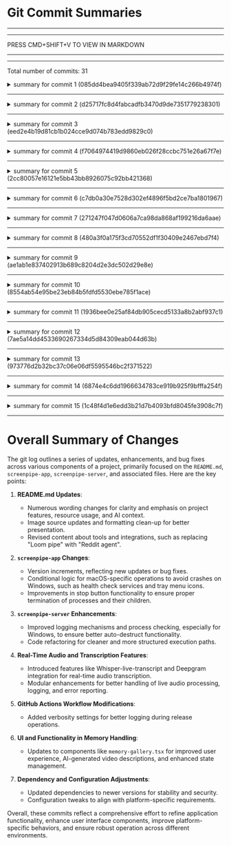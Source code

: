 # Git Commit Summaries

-----------------------------------------------------------------------
-----------------------------------------------------------------------
 
PRESS CMD+SHIFT+V TO VIEW IN MARKDOWN
 
_______________________________________________________________________
-----------------------------------------------------------------------
Total number of commits: 31

<details>
<summary>summary for commit 1 (085dd4bea9405f339ab72d9f29fe14c266b4974f)</summary>

The commit updates the `README.md` file with a few changes:

1. The tagline about the platform's features was modified to remove specific resource usage details: 
   - The original line mentioning "10% CPU, 4 GB ram, 30gb/m" was replaced with just "24/7 screen, mic, keyboard recording and control."

2. Details about resource usage were added to a different section explaining how the system works:
   - It now specifies "uses 10% CPU, 4 GB ram, 15 gb/m" in the context of its 24/7 local recording capabilities.

3. Minor wording change in the "why" section:
   - The phrase "data is the biggest bottleneck in AI right now" was replaced with "context is the dark matter of intelligence."
</details>

------------------------------------------------------------------------

<details>
<summary>summary for commit 2 (d25717fc8d4fabcadfb3470d9de7351779238301)</summary>

The commit updates the `README.md` file by modifying a line in the "news" section. Specifically, the change involves replacing "Loom pipe" with "Reddit agent" and adding "Timeline" to the list of integrations available for the "pipe store stripe integration" entry from December 2024.
</details>

------------------------------------------------------------------------

<details>
<summary>summary for commit 3 (eed2e4b19d81cb1b024cce9d074b783edd9829c0)</summary>

The commit with ID `eed2e4b19d81cb1b024cce9d074b783edd9829c0` was made by Louis Beaumont on January 8, 2025. This commit involves changes to the `README.md` file. The updates include changing the source URL of one image and the removal of an extra blank line. The first image URL was updated to a new link, and a redundant line was deleted, creating a cleaner format in the markdown.
</details>

------------------------------------------------------------------------

<details>
<summary>summary for commit 4 (f7064974419d9860eb026f28ccbc751e26a67f7e)</summary>

The commit by Louis Beaumont on January 8, 2025, updates the `README.md` file. The change involves a minor revision to a sentence within a paragraph that describes the "screenpipe" library and platform. The ordering of the phrase about AI apps and examples has been altered. Previously, the sentence read: "library & platform to build, distribute, monetize ai apps (like rewind, granola, etc.) that have the full context." It was changed to: "library & platform to build, distribute, monetize ai apps that have the full context (like rewind, granola, etc.)."
</details>

------------------------------------------------------------------------

<details>
<summary>summary for commit 5 (2cc80057e16121e5bb43bb8926075c92bb421368)</summary>

The commit made by Louis Beaumont on January 8, 2025, updates the `README.md` file. The changes revised the subtitle and description of the "ScreenPipe" project. Specifically, the changes included:

- Updating the description of the project to highlight it as a "library & platform to build, distribute, monetize AI apps" such as "rewind, granola, etc." that have full context.
- Changing the technical and operational details to emphasize it as "open source," "100% local," "dev friendly," with "10% CPU, 4GB RAM, 30gb/m" usage, maintaining features like 24/7 screen, mic, keyboard recording, and control.
</details>

------------------------------------------------------------------------

<details>
<summary>summary for commit 6 (c7db0a30e7528d302ef4896f5bd2ce7ba1801967)</summary>

The commit with ID `c7db0a30e7528d302ef4896f5bd2ce7ba1801967` addresses fixes related to the auto-destructor functionality in the `screenpipe-server` project. Here are the key changes:

1. **Auto-Destruct Behavior**:
   - Improved the process checking for Windows by updating the `is_process_alive` function. It now uses `GetExitCodeProcess` to accurately determine if a process is still active, handling errors and logging debug information when the process cannot be opened or its exit code cannot be retrieved.

2. **Logging**:
   - Replaced `println!` statements with `debug!` and `info!` logging macros for more structured logging output. Specifically, these changes were made to log when processes are not found or fail and whether specific processes are alive.

3. **Code Changes in `main` Function**:
   - Deferred the dropping of `vision_runtime` and `audio_runtime` to a blocking task (`tokio::task::block_in_place`) for proper resource cleanup, making sure they are dropped outside the main async context.

4. **Code Cleanup**:
   - Removed unnecessary early drops of `vision_runtime` and `audio_runtime` during the main function execution.

Overall, these changes improve the robustness and logging of the auto-destruct feature on Windows and ensure proper cleanup of runtime resources.
</details>

------------------------------------------------------------------------

<details>
<summary>summary for commit 7 (271247f047d0606a7ca98da868af199216da6aae)</summary>

The git commit `271247f047d0606a7ca98da868af199216da6aae` by Louis Beaumont includes changes to the GitHub Actions workflow file `release-app.yml`. The commit adds a new environment variable `CN_VERBOSE` with a value of `"2"` to two blocks of code in the workflow. This sets the verbosity level for CrabNebula operations to 2, likely enabling more detailed logging. Additionally, the `release upload` commands for both Windows and non-Windows uploads have been modified to include the `-vv` flag, which likely increases verbosity for those commands as well. Overall, these changes are aimed at increasing the verbosity of the logging output for troubleshooting or monitoring purposes.
</details>

------------------------------------------------------------------------

<details>
<summary>summary for commit 8 (480a3f0a175f3cd70552df1f30409e2467ebd7f4)</summary>

The commit `480a3f0a175f3cd70552df1f30409e2467ebd7f4` by Ezra Ellette introduces the Whisper-live-transcript feature as part of a larger pull request #1099. This update covers multiple changes across different files, highlighted as follows:

### Refactor and Code Reduction
- Several modules have been refactored to reduce code redundancy and improve structure.
- Deepgram URLs are made consistently available across the module, enhancing modularity.

### Real-Time Audio Features
- **Realtime Audio Settings Added**: The project now supports real-time audio transcription with newly added functions and logic.
- **Deepgram Live Transcription**: Integrated support for real-time transcription using Deepgram's API.
- **SSE Endpoint**: An SSE (Server-Sent Events) endpoint was created for streaming transcriptions live.

### Code Modifications
- New modules (`deepgram`, `realtime`, and `segments`) have been added to specifically handle live audio processing and integrations.
- Extensive refactoring occurred in `screenpipe-audio` to support use of various real-time transcription engines, including Whisper and Deepgram.
- A new command interface setup is integrated for better control over audio processing functions and handling of transcription events.

### Logging and Debugging Changes
- Adjustments to logging: Reduced unnecessary logs unless debugging is enabled. Ensures that "no speech detected" messages do not flood logs except when explicitly needed for debugging.
- Debugging facilities added to allow streamlined testing and message logging for various transcription stages.

### Deepgram Integration:
- **Deepgram Client Integration**: Added the Deepgram API client and related functionalities to subscribe to real-time audio feeds and process their transcriptions.
- Configuration includes API token management and support for custom endpoints or proxies.

### Server and CLI Adjustments
- New features within the server to support real-time transcription streaming and control configurations.
- CLI enhancements allow users to specify whether to utilize real-time audio transcription and select specific devices for such activities.

### Testing and Build System
- Updates in the build system, dependencies acquisition in `Cargo.toml`, and other files required to support real-time audio processing.

Overall, these changes significantly enhance the system's capability to handle live audio processing, improve integration with external transcription services, and offer improved configuration, error handling, and logging functionalities.
</details>

------------------------------------------------------------------------

<details>
<summary>summary for commit 9 (ae1ab1e837402913b689c8204d2e3dc502d29e8e)</summary>

The commit with hash `ae1ab1e837402913b689c8204d2e3dc502d29e8e`, authored by Louis Beaumont on January 7, 2025, updates the `Cargo.toml` file in the `screenpipe-app-tauri/src-tauri` directory. The version of the package "screenpipe-app" is incremented from "0.23.0" to "0.23.1". The commit message indicates that this change addresses properly ending the process in the Windows release of the application.
</details>

------------------------------------------------------------------------

<details>
<summary>summary for commit 10 (8554ab54e95be23eb84b5fdfd5530ebe785f1ace)</summary>

The commit with hash `8554ab5` introduces a fix to the `sidecar.rs` file within the `screenpipe-app-tauri/src-tauri/src` directory. The modification addresses the functionality of the "stop" button. In particular, it changes the command used to terminate processes: 

- The `taskkill` command in the code originally used the flags `"/F", "/IM", "screenpipe.exe"`.
- The change adds the `"/T"` flag to these arguments, making the new command `"/F", "/T", "/IM", "screenpipe.exe"`.

This adjustment ensures that when the "stop" button is pressed, the `taskkill` command not only forces the termination of the "screenpipe.exe" process but also any child processes started by it.
</details>

------------------------------------------------------------------------

<details>
<summary>summary for commit 11 (1936bee0e25af84db905cecd5133a8b2abf937c1)</summary>

The changes in this commit involve both a version update and a platform-specific code modification for the Tauri-based application "screenpipe-app":

1. **Version Update:**
   - The version of the application is incremented from `0.22.9` to `0.23.0` in the `Cargo.toml` file. This typically indicates a new release with possibly significant updates or fixes.

2. **Platform-Specific Code Modification:**
   - In the `main.rs` file, a segment of code that starts a health check service is now enclosed within a conditional compilation block specific to macOS (`#[cfg(target_os = "macos")]`). This means the health check service is only initiated on macOS systems, whereas previously it was executed regardless of the operating system.
   - This change likely targets a known issue related to the application, as suggested by the commit message "revert again windows tray menu crash," which hints at addressing a crash that occurred when using the tray menu on Windows.

Overall, the commit refines the application's behavior by including OS-specific logic and suggesting a release that's focused on stability improvements, especially concerning Windows.
</details>

------------------------------------------------------------------------

<details>
<summary>summary for commit 12 (7ae5a14dd4533690267334d5d84309eab044d63b)</summary>

The commit adds a changelog for version 0.22.9 of a project. It introduces a new feature where the memory pipe can provide AI-generated descriptions of recent memories, improving user experience. There are also fixes included, such as correcting the tray menu behavior on Windows to handle unhealthy states properly, and resolving an issue with the display of recent memories in the memory pipe. Changes were documented in the changelog files in two locations, reflecting updates for version 0.22.9.
</details>

------------------------------------------------------------------------

<details>
<summary>summary for commit 13 (973776d2b32bc37c06e06df5595546bc2f371522)</summary>

The commit introduces several updates and bug fixes across multiple files in a Git repository:

1. **`pipe-store.tsx` Changes:**
   - Added a new `isEnabling` state to manage the enabling process of a pipe.
   - Updated the `handleToggleEnabled` function to set the loading state when enabling a pipe and to reset it afterward.
   - Increased the timeout from 1000ms to 3000ms for pipe initialization.
   - Buttons for opening the pipe (in a browser or as an app) are now disabled during the enabling process and show "initializing..." instead of "open in browser" or "open as app".

2. **Dependency Updates in Rust Files:**
   - Updated the `once_cell` dependency from version 1.19.0 to 1.20.2 in `Cargo.lock`, along with its checksum.
   - Updated `screenpipe-app` version from 0.22.6 to 0.22.8 in `Cargo.lock`.
   - Updated the `screenpipe-app` version in `Cargo.toml` from 0.22.8 to 0.22.9.

3. **`health.rs` Modifications:**
   - Added a timeout of 5 seconds to the health check request to handle cases where it never times out on Windows.

4. **`main.rs` Adjustments:**
   - The health check service is now started on all operating systems, not just macOS. Previously, it was only enabled on macOS due to issues with Windows.

These changes collectively enhance the app's functionality and stability, particularly for Windows users, and include version updates for package dependencies.
</details>

------------------------------------------------------------------------

<details>
<summary>summary for commit 14 (6874e4c6dd1966634783ce919b925f9bfffa254f)</summary>

This Git commit introduces several changes to the `memories-gallery.tsx` and `video.tsx` components aimed at enhancing the functionality of the "memory pipe" feature.

### Key Changes:
1. **Dependencies Update**: 
   - Added new imports including `OpenAI`, `useRef`, and `useSettings`.
   - Updated existing ones like lucide-react icons and added `Loader2`.

2. **New Interfaces**:
   - `VideoDescription`: Added to manage video description states with `loading` and `content` properties.

3. **State Management**:
   - New states `videoDescriptions`, `collectiveDescription`, and `abortControllerRef` have been introduced for managing video descriptions and controlling asynchronous operations.

4. **Memory Fetching**:
   - Memories are now filtered to avoid showing recent ones, specifically omitting those from the last 5 minutes.
   - Introduced a new logic to handle memory fetching attempts with a cap on the number of attempts (`MAX_ATTEMPTS`).

5. **AI Descriptions**:
   - Introduced functions `generateVideoDescription` and `generateCollectiveDescription` to provide AI-generated descriptions for individual video memories and a collective summary of fetched memories.
   - Utilized the OpenAI API to generate these descriptions based on memory content.

6. **Enhanced User Feedback**:
   - Implemented loading states and error handling for the AI-generated content.
   - Display pending messages like "generating description..." using animations with `motion.div`.

7. **UI Components**:
   - Updated `MemoriesGallery` UI with additional elements and buttons for generating summaries.
   - Used `motion` for animations and improved user interactions with descriptions and summaries.

8. **Video Component Enhancements**:
   - Added an `onLoadStart` prop to initiate actions when a video starts loading.
   - Improved memory management with cleanup in `useEffect`.

9. **Error Handling**:
   - Enhanced error reporting in video loading and media validation processes.

Overall, this update significantly enhances the user experience by providing AI-assisted video descriptions and managing state more effectively to avoid recent memory display, alongside UI improvements and expanded functionality for video handling.
</details>

------------------------------------------------------------------------

<details>
<summary>summary for commit 15 (1c48f4d1e6edd3b21d7b4093bfd8045fe3908c7f)</summary>

The commit authored by Louis Beaumont made the following changes to the `screenpipe-app`:

1. **Version Update:**
   - The version of the `screenpipe-app` has been incremented from `0.22.7` to `0.22.8` in the `Cargo.toml` file.

2. **Health Check Service Adjustment:**
   - Modifications were made in `main.rs` to conditionally start the health check service only on macOS. This was done because the service was causing crashes on Windows. The code block that spawns the health check service is now wrapped with `#[cfg(target_os = "macos")]`, ensuring it only executes when the app is running on macOS.

3. **Tray Menu Icon based on Health Status:**
   - The application’s tray menu icon now changes according to its health status, but this feature is implemented only for macOS. 

These changes aim to enhance the application’s functionality on macOS while avoiding issues on Windows.
</details>

------------------------------------------------------------------------

# Overall Summary of Changes

The git log outlines a series of updates, enhancements, and bug fixes across various components of a project, primarily focused on the `README.md`, `screenpipe-app`, `screenpipe-server`, and associated files. Here are the key points:

1. **README.md Updates**:
   - Numerous wording changes for clarity and emphasis on project features, resource usage, and AI context.
   - Image source updates and formatting clean-up for better presentation.
   - Revised content about tools and integrations, such as replacing "Loom pipe" with "Reddit agent".

2. **`screenpipe-app` Changes**:
   - Version increments, reflecting new updates or bug fixes.
   - Conditional logic for macOS-specific operations to avoid crashes on Windows, such as health check services and tray menu icons.
   - Improvements in stop button functionality to ensure proper termination of processes and their children.

3. **`screenpipe-server` Enhancements**:
   - Improved logging mechanisms and process checking, especially for Windows, to ensure better auto-destruct functionality.
   - Code refactoring for cleaner and more structured execution paths.

4. **Real-Time Audio and Transcription Features**:
   - Introduced features like Whisper-live-transcript and Deepgram integration for real-time audio transcription.
   - Modular enhancements for better handling of live audio processing, logging, and error reporting.

5. **GitHub Actions Workflow Modifications**:
   - Added verbosity settings for better logging during release operations.

6. **UI and Functionality in Memory Handling**:
   - Updates to components like `memory-gallery.tsx` for improved user experience, AI-generated video descriptions, and enhanced state management.

7. **Dependency and Configuration Adjustments**:
   - Updated dependencies to newer versions for stability and security.
   - Configuration tweaks to align with platform-specific requirements.

Overall, these commits reflect a comprehensive effort to refine application functionality, enhance user interface components, improve platform-specific behaviors, and ensure robust operation across different environments.
